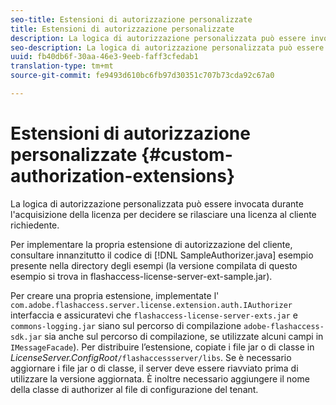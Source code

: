 ```yaml
---
seo-title: Estensioni di autorizzazione personalizzate
title: Estensioni di autorizzazione personalizzate
description: La logica di autorizzazione personalizzata può essere invocata durante l'acquisizione della licenza per decidere se rilasciare una licenza al cliente richiedente.
seo-description: La logica di autorizzazione personalizzata può essere invocata durante l'acquisizione della licenza per decidere se rilasciare una licenza al cliente richiedente.
uuid: fb40db6f-30aa-46e3-9eeb-faff3cfedab1
translation-type: tm+mt
source-git-commit: fe9493d610bc6fb97d30351c707b73cda92c67a0

---
```



# Estensioni di autorizzazione personalizzate {#custom-authorization-extensions}

La logica di autorizzazione personalizzata può essere invocata durante l&#39;acquisizione della licenza per decidere se rilasciare una licenza al cliente richiedente.

Per implementare la propria estensione di autorizzazione del cliente, consultare innanzitutto il codice di [!DNL SampleAuthorizer.java] esempio presente nella directory degli esempi (la versione compilata di questo esempio si trova in flashaccess-license-server-ext-sample.jar).

Per creare una propria estensione, implementate l&#39; `com.adobe.flashaccess.server.license.extension.auth.IAuthorizer` interfaccia e assicuratevi che `flashaccess-license-server-exts.jar` e `commons-logging.jar` siano sul percorso di compilazione `adobe-flashaccess-sdk.jar` sia anche sul percorso di compilazione, se utilizzate alcuni campi in `IMessageFacade`). Per distribuire l’estensione, copiate i file jar o di classe in *LicenseServer.ConfigRoot*`/flashaccessserver/libs`. Se è necessario aggiornare i file jar o di classe, il server deve essere riavviato prima di utilizzare la versione aggiornata. È inoltre necessario aggiungere il nome della classe di authorizer al file di configurazione del tenant.
